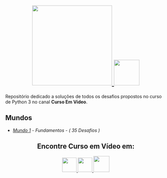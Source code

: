 <h1 align="center">
  <a href="https://www.youtube.com/user/cursosemvideo">
    <img src="./.github/assets/images/logo_curso_em_video.jpg" width="250px" />
    <img src="./.github/assets/images/logo_python.png" width="80px" />
  </a>
</h1>
  
Repositório dedicado a soluções de todos os desafios propostos no curso de Python 3 no canal **Curso Em Vídeo**.

## Mundos
- [*Mundo 1*](https://github.com/AlexWesleyy/curso-em-video-python3/tree/main/Mundo_1_Fundamentos) - *Fundamentos - ( 35 Desafios )*

<h2 align="center">Encontre Curso em Vídeo em:</h2>
<p align="center">
  <a href="https://pt-br.facebook.com/CursosEmVideo/">
    <img src="./.github/assets/images/logo_facebook.png" width="45px" />
  </a>
  <a href="https://www.instagram.com/cursoemvideo/">
    <img src="./.github/assets/images/logo_instagram.png" width="45px" />
  </a>
  <a href="https://www.youtube.com/user/cursosemvideo">
    <img src="./.github/assets/images/logo_youtube.png" width="50px" />
  </a>
</p>